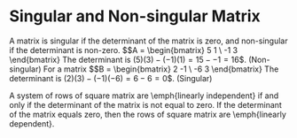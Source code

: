# Singular and Non-singular Matrix
A matrix is singular if the determinant of the matrix is zero, and non-singular if the determinant is non-zero.
$$A = \begin{bmatrix}
5 1 \\
-1 3
\end{bmatrix}
The determinant is $(5)(3) - (-1)(1) = 15 - -1 = 16$$. (Non-singular)
For a matrix $$B = \begin{bmatrix}
2 -1 \\
-6 3
\end{bmatrix}
The determinant is $(2)(3) - (-1)(-6) = 6 - 6 = 0$$. (Singular)

A system of rows of square matrix are \emph{linearly independent} if and only if the determinant of the matrix is not equal to zero. If the determinant of the matrix equals zero, then the rows of square matrix are \emph{linearly dependent}.


